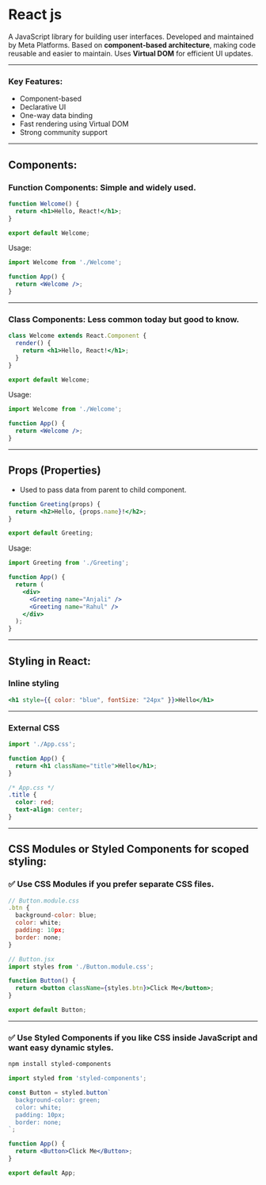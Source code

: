 # React js

A JavaScript library for building user interfaces.
Developed and maintained by Meta Platforms.
Based on **component-based architecture**, making code reusable and easier to maintain.
Uses **Virtual DOM** for efficient UI updates.

---

### **Key Features:**

* Component-based
* Declarative UI
* One-way data binding
* Fast rendering using Virtual DOM
* Strong community support

---

## **Components:**

### Function Components: Simple and widely used.

```jsx
function Welcome() {
  return <h1>Hello, React!</h1>;
}

export default Welcome;
```

Usage:

```jsx
import Welcome from './Welcome';

function App() {
  return <Welcome />;
}
```

---

### Class Components: Less common today but good to know.

```jsx
class Welcome extends React.Component {
  render() {
    return <h1>Hello, React!</h1>;
  }
}

export default Welcome;
```

Usage:

```jsx
import Welcome from './Welcome';

function App() {
  return <Welcome />;
}
```

---

## **Props (Properties)**

* Used to pass data from parent to child component.

```jsx
function Greeting(props) {
  return <h2>Hello, {props.name}!</h2>;
}

export default Greeting;
```

Usage:

```jsx
import Greeting from './Greeting';

function App() {
  return (
    <div>
      <Greeting name="Anjali" />
      <Greeting name="Rahul" />
    </div>
  );
}
```

---

## **Styling in React:**

### Inline styling

```jsx
<h1 style={{ color: "blue", fontSize: "24px" }}>Hello</h1>
```

---

### External CSS

```jsx
import './App.css';

function App() {
  return <h1 className="title">Hello</h1>;
}
```

```css
/* App.css */
.title {
  color: red;
  text-align: center;
}
```

---

## **CSS Modules or Styled Components for scoped styling:**

### ✅ Use CSS Modules if you prefer separate CSS files.

```jsx
// Button.module.css
.btn {
  background-color: blue;
  color: white;
  padding: 10px;
  border: none;
}
```

```jsx
// Button.jsx
import styles from './Button.module.css';

function Button() {
  return <button className={styles.btn}>Click Me</button>;
}

export default Button;
```

---

### ✅ Use Styled Components if you like CSS inside JavaScript and want easy dynamic styles.

```bash
npm install styled-components
```

```jsx
import styled from 'styled-components';

const Button = styled.button`
  background-color: green;
  color: white;
  padding: 10px;
  border: none;
`;

function App() {
  return <Button>Click Me</Button>;
}

export default App;
```


